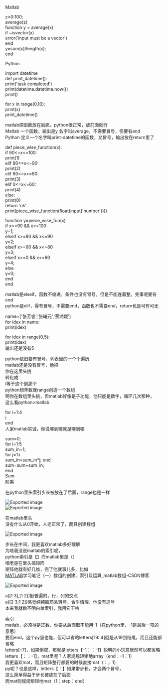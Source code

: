 Matlab
 
z=0:100;  
average(z)  
function y = average(x)  
if ~isvector(x)  
error('input must be a vector')  
end  
y=sum(x)/length(x);  
end
 
Python
 
import datetime  
def print_datetime():  
print('task completed')  
print(datetime.datetime.now())  
print()
 
for x in range(0,10):  
print(x)  
print_datetime()
   

matlab把函数放在后面，python很正常，放前面就行  
Matlab 一个函数，输出是y 名字叫average，不需要冒号，但要有end  
Python 定义一个名字叫print-datetime的函数，又冒号，输出放在return里了

def piece_wise_function(x):  
if 90<=x<=100:  
print(1)  
elif 80<=x<=90:  
print(2)  
elif 60<=x<=80:  
print(3)  
elif 0<=x<=60:  
print(4)  
else:  
print(0)  
return 'ok'  
print(piece_wise_function(float(input('number'))))

function y=piece_wise_fun(x)  
if x>=90 && x<=100  
y=1;  
elseif x>=80 && x<=90  
y=2;  
elseif x>=60 && x<=80  
y=3;  
elseif x>=0 && x<=60  
y=4;  
else  
y=0;  
end  
end

matlab是elseif，函数不缩进，条件也没有冒号，但是不能连着整，完事呢要有end  
python是elif，得有冒号，不需要end，函数也不需要end，return也是可有可无

name=['张芳睿','张曦元','蔡湘媛']  
for idex in name:  
print(idex)
 
for idex in range(0,5):  
print(idex)  
输出还是没有5

python依旧要有冒号，列表里的一个个遍历  
matlab还是没有冒号，他把  
你在这里头挑  
转化成  
i等于这个到那个  
python想弄数就range创造一个数组  
啊你在数组里头挑，但matlab好像是子功能，他只能是数字，循环几次那种，  
这么看python>matlab

for i=1:4  
i  
end  
人家matlab实诚，你说哪到哪就是哪到哪
 
sum=0;  
for i=1:5  
sum_in=1;  
for j=1:i  
sum_in=sum_in*j;   end  
sum=sum+sum_in;  
end  
Sum  
阶乘

在python里头索引步长被放在了后面，range也是一样

![Exported image](Exported%20image%2020250404144805-0.png)  
![Exported image](Exported%20image%2020250404144809-1.png)

在matlab里头  
没有什么从0开始，人老正常了，而且创建数组

![Exported image](Exported%20image%2020250404144810-2.png)

步长在中间，我更喜欢matlab多好理解  
为啥我没说matlab的索引呢，  
python索引是【】而matlab里是（）  
咱老是在里头搞矩阵  
矩阵他就有好几维，完了他就事儿多，比如  
[MATLAB](https://blog.csdn.net/weixin_46098577/article/details/110880673)学习笔记（一）数组的创建、索引及运算_matlab数组-CSDN博客

![Exported image](Exported%20image%2020250404144811-3.png)

a([1 3],[1 2])挺普遍的，行，列的交点  
a([2 3;1 2])感觉纯纯脑筋急转弯，合乎情理，他没有逗号  
本来我就数不明白单索引，我用它干啥

索引  
matlab，必须得是正数，你要从后面取不能用-1（在python里，-1是最后一项的意思）  
要用end，这个py里也能，但可以省略letters[19::4]就是从19到结尾，而且还能都省略  
letters[::7]，如果倒叙，那就是letters【-1：：-1】聪明的小玩意居然可以都省略letters【：：-1】，mat里呢？人家规规矩矩地array（end：-1：1）  
我更喜欢mat，而且矩阵整行都要的时候直接mat（：，1）  
py呢？也是这样，letters【：】如果带步长，才会两个冒号，  
这么简单得益于步长被放在了后面  
而mat则规规矩矩地mat（1：step：end）